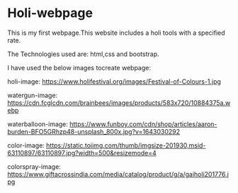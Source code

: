 # Holi-webpage

This is my first webpage.This website includes a holi tools  with a specified rate.


The Technologies used are:
html,css and bootstrap.

I have used the below images tocreate webpage:


holi-image:  https://www.holifestival.org/images/Festival-of-Colours-1.jpg
 
 watergun-image:  https://cdn.fcglcdn.com/brainbees/images/products/583x720/10884375a.webp

waterballoon-image:  https://www.funboy.com/cdn/shop/articles/aaron-burden-BFO5GRhzp48-unsplash_800x.jpg?v=1643030292

color-image: https://static.toiimg.com/thumb/imgsize-201930,msid-63110897/63110897.jpg?width=500&resizemode=4

colorspray-image:  https://www.giftacrossindia.com/media/catalog/product/g/a/gaiholi201776.jpg
